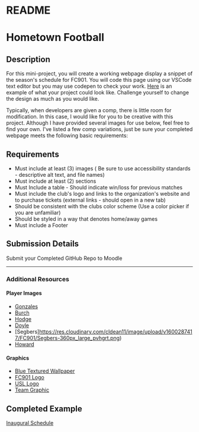 # README
# Hometown Football


## Description

For this mini-project, you will create a working webpage display a snippet of the season's schedule for FC901. You will code this page using our VSCode text editor but you may use codepen to check your work. [Here](https://vigilant-colden-b8c981.netlify.app/) is an example of what your project could look like. Challenge yourself to change the design as much as you would like.

Typically, when developers are given a comp, there is little room for modification. In this case, I would like for you to be creative with this project. Although I have provided several images for use below, feel free to find your own. I've listed a few comp variations, just be sure your completed webpage meets the following basic requirements:

## Requirements

- Must include at least (3) images ( Be sure to use accessibility standards - descriptive alt text, and file names)
- Must include at least (2) sections
- Must Include a table - Should indicate win/loss for previous matches
- Must include the club's logo and links to the organization's website and to purchase tickets (external links - should open in a new tab)
- Should be consistent with the clubs color scheme (Use a color picker if you are unfamiliar)
- Should be styled in a way that denotes home/away games
- Must include a Footer

## Submission Details 

Submit your Completed GitHub Repo to Moodle

----- 

### Additional Resources 

#### Player Images
- [Gonzales](https://res.cloudinary.com/cldean11/image/upload/v1600287454/FC901/Gonzalez-360px_large_cs7ycj.png)
- [Burch](https://res.cloudinary.com/cldean11/image/upload/v1600287466/FC901/Burch-360px_large_uzjrdx.png)
- [Hodge](https://res.cloudinary.com/cldean11/image/upload/v1600287444/FC901/Hodge-360px_large_o04bqq.png)
- [Doyle](https://res.cloudinary.com/cldean11/image/upload/v1600287434/FC901/Doyle-360px_large_d0h826.png)
- [Segbers]https://res.cloudinary.com/cldean11/image/upload/v1600287417/FC901/Segbers-360px_large_pvhgrt.png)
- [Howard](https://res.cloudinary.com/cldean11/image/upload/v1600287404/FC901/Howard-360px_large_qcskdo.png)

#### Graphics 

- [Blue Textured Wallpaper](https://res.cloudinary.com/cldean11/image/upload/v1567645069/FC901/texture-pattern-wallpaper_qkygh6.jpg)
- [FC901 Logo](https://res.cloudinary.com/cldean11/image/upload/v1567645069/FC901/Memphis_901_FC_logo_n7msal.png)
- [USL Logo](https://res.cloudinary.com/cldean11/image/upload/v1567645069/FC901/USL-logo_rvexdb.png)
- [Team Graphic](https://res.cloudinary.com/cldean11/image/upload/v1600288404/FC901/team-transparent_wolvdn.png)



## Completed Example 

[Inaugural Schedule](https://vigilant-colden-b8c981.netlify.app/)